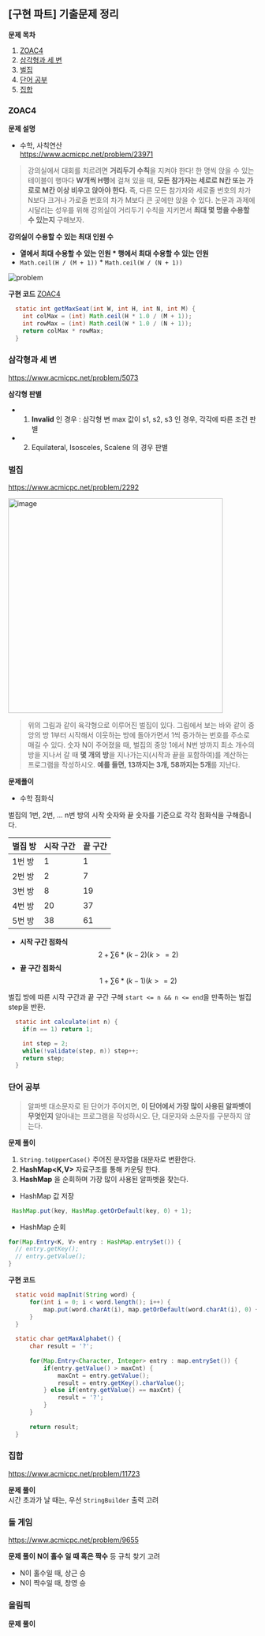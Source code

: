 ## [구현 파트] 기출문제 정리

**문제 목차**
1. [ZOAC4](https://github.com/kimdoha/algorithm-study/blob/main/%EA%B8%B0%EC%B6%9C.md#zoac4)
2. [삼각형과 세 변](https://github.com/kimdoha/algorithm-study/blob/main/%EA%B8%B0%EC%B6%9C.md#%EC%82%BC%EA%B0%81%ED%98%95%EA%B3%BC-%EC%84%B8-%EB%B3%80)
3. [벌집](https://github.com/kimdoha/algorithm-study/blob/main/%EA%B8%B0%EC%B6%9C.md#%EB%B2%8C%EC%A7%91)
4. [단어 공부](https://github.com/kimdoha/algorithm-study/blob/main/%EA%B8%B0%EC%B6%9C.md#%EB%8B%A8%EC%96%B4-%EA%B3%B5%EB%B6%80)
5. [집합](https://github.com/kimdoha/algorithm-study/blob/main/%5B%EA%B5%AC%ED%98%84%5D_%EA%B8%B0%EC%B6%9C.md#%EC%A7%91%ED%95%A9)

### ZOAC4

**문제 설명**
- 수학, 사칙연산  
https://www.acmicpc.net/problem/23971

> 강의실에서 대회를 치르려면 **거리두기 수칙**을 지켜야 한다!
한 명씩 앉을 수 있는 테이블이 행마다 **W개씩 H행**에 걸쳐 있을 때, **모든 참가자는 세로로 N칸 또는 가로로 M칸 이상 비우고 앉아야 한다.** 즉, 다른 모든 참가자와 세로줄 번호의 차가 N보다 크거나 가로줄 번호의 차가 M보다 큰 곳에만 앉을 수 있다.
논문과 과제에 시달리는 성우를 위해 강의실이 거리두기 수칙을 지키면서 **최대 몇 명을 수용할 수 있는지** 구해보자.


**강의실이 수용할 수 있는 최대 인원 수**  
- **열에서 최대 수용할 수 있는 인원 * 행에서 최대 수용할 수 있는 인원**
- `Math.ceil(H / (M + 1))` * `Math.ceil(W / (N + 1))`

![problem](https://velog.velcdn.com/images/kimdoha/post/590a2acb-7c47-42b8-91c0-714da8870b5a/image.png)



**구현 코드** [ZOAC4](https://github.com/kimdoha/algorithm-study/commit/b14cc6281e757e7e6b85c98da8be2ae26a5dbca6#diff-6e2a17852cad049ef8597040c88fee1dd2b689cbd13e4ad14f0fe74100816ccf)
``` java
  static int getMaxSeat(int W, int H, int N, int M) {
    int colMax = (int) Math.ceil(H * 1.0 / (M + 1));
    int rowMax = (int) Math.ceil(W * 1.0 / (N + 1));
    return colMax * rowMax;
  }
```

### 삼각형과 세 변
https://www.acmicpc.net/problem/5073

**삼각형 판별**
- 1) **Invalid** 인 경우 : 삼각형 변 max 값이 s1, s2, s3 인 경우, 각각에 따른 조건 판별
- 2) Equilateral, Isosceles, Scalene 의 경우 판별
 
### 벌집
https://www.acmicpc.net/problem/2292

<img width="435" alt="image" src="https://github.com/kimdoha/algorithm-study/assets/62235737/88335d41-6420-425f-98e5-0597cb1f4db4">

> 위의 그림과 같이 육각형으로 이루어진 벌집이 있다. 그림에서 보는 바와 같이 중앙의 방 1부터 시작해서 이웃하는 방에 돌아가면서 1씩 증가하는 번호를 주소로 매길 수 있다. 숫자 N이 주어졌을 때, 벌집의 중앙 1에서 N번 방까지 최소 개수의 방을 지나서 갈 때 **몇 개의 방**을 지나가는지(시작과 끝을 포함하여)를 계산하는 프로그램을 작성하시오. **예를 들면, 13까지는 3개, 58까지는 5개**를 지난다.


**문제풀이**
- 수학 점화식

벌집의 1번, 2번, ... n번 방의 시작 숫자와 끝 숫자를 기준으로 각각 점화식을 구해줍니다.


|벌집 방|시작 구간|끝 구간|
|---|---|---|
|1번 방|1|1|
|2번 방|2|7|
|3번 방|8|19|
|4번 방|20|37|
|5번 방|38|61|

- **시작 구간 점화식**
$$2 +\sum6 * (k - 2) (k >= 2) $$
- **끝 구간 점화식**
$$1 +\sum6 * (k - 1) (k >= 2) $$

벌집 방에 따른 시작 구간과 끝 구간 구해 `start <= n && n <= end`을 만족하는 벌집 step을 반환.
``` java
  static int calculate(int n) {
    if(n == 1) return 1;

    int step = 2;
    while(!validate(step, n)) step++;
    return step;
  }
```

### 단어 공부
> 알파벳 대소문자로 된 단어가 주어지면, **이 단어에서 가장 많이 사용된 알파벳이 무엇인지** 알아내는 프로그램을 작성하시오.
> 단, 대문자와 소문자를 구분하지 않는다.

**문제 풀이**
1. `String.toUpperCase()` 주어진 문자열을 대문자로 변환한다.
2. **HashMap<K,V>** 자료구조를 통해 카운팅 한다.
3. **HashMap** 을 순회하며 가장 많이 사용된 알파벳을 찾는다.

- HashMap 값 저장
``` java
 HashMap.put(key, HashMap.getOrDefault(key, 0) + 1);
```

- HashMap 순회
``` java
for(Map.Entry<K, V> entry : HashMap.entrySet()) {
  // entry.getKey();
  // entry.getValue();
}
```

**구현 코드**
``` java
  static void mapInit(String word) {
      for(int i = 0; i < word.length(); i++) {
          map.put(word.charAt(i), map.getOrDefault(word.charAt(i), 0) + 1);
      }
  }
  
  static char getMaxAlphabet() {
      char result = '?';
      
      for(Map.Entry<Character, Integer> entry : map.entrySet()) {
          if(entry.getValue() > maxCnt) {
              maxCnt = entry.getValue();
              result = entry.getKey().charValue();
          } else if(entry.getValue() == maxCnt) {
              result = '?';
          }
      }
      
      return result;
  }
```

### 집합
https://www.acmicpc.net/problem/11723

**문제 풀이**  
시간 초과가 날 때는, 우선 `StringBuilder` 출력 고려

### 돌 게임
https://www.acmicpc.net/problem/9655

**문제 풀이**
**N이 홀수 일 때 혹은 짝수** 등 규칙 찾기 고려

- N이 홀수일 때, 상근 승
- N이 짝수일 때, 창영 승

### 올림픽

**문제 풀이**
